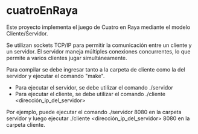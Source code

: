 # cuatroEnRaya


Este proyecto implementa el juego de Cuatro en Raya mediante el modelo Cliente/Servidor. 

Se utilizan sockets TCP/IP para permitir la comunicación entre un cliente y un servidor. El servidor maneja múltiples conexiones concurrentes, lo que permite a varios clientes jugar simultáneamente.

Para compilar se debe ingresar tanto a la carpeta de cliente como la del servidor y ejecutar el comando "make".

* Para ejecutar el servidor, se debe utilizar el comando ./servidor <puerto>
* Para ejecutar el cliente, se debe utilizar el comando ./cliente <dirección_ip_del_servidor> <puerto>

Por ejemplo, puede ejecutar el comando ./servidor 8080 en la carpeta servidor y luego ejecutar ./cliente <dirección_ip_del_servidor> 8080 en la carpeta cliente.

